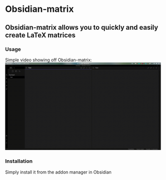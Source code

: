 # Obsidian-matrix
## Obsidian-matrix allows you to quickly and easily create LaTeX matrices
### Usage
Simple video showing off Obsidian-matrix:
![Usage](usage.gif)

### Installation
Simply install it from the addon manager in Obsidian
